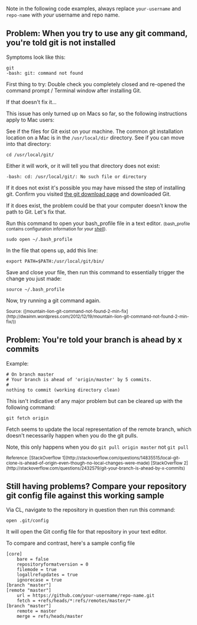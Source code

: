 Note in the following code examples, always replace `your-username` and `repo-name` with *your* username and repo name.

## Problem: When you try to use any git command, you're told git is not installed

Symptoms look like this:

	git
	-bash: git: command not found

First thing to try: Double check you completely closed and re-opened the command prompt / Terminal window after installing Git. 

If that doesn't fix it...

This issue has only turned up on Macs so far, so the following instructions apply to Mac users:

See if the files for Git exist on your machine. The common git installation location on a Mac is in the `/usr/local/dir` directory. See if you can move into that directory:

	cd /usr/local/git/

Either it will work, or it will tell you that directory does not exist:

	-bash: cd: /usr/local/git/: No such file or directory

If it does not exist it's possible you may have missed the step of installing git. Confirm you visited [the git download page](http://git-scm.com/downloads) and downloaded Git.

If it does exist, the problem could be that your computer doesn't know the path to Git. Let's fix that.

Run this command to open your bash_profile file in a text editor. 
<small>(bash_profile contains configuration information for your [shell](http://en.wikipedia.org/wiki/Shell_(computing))).</small>

	sudo open ~/.bash_profile

In the file that opens up, add this line:

	export PATH=$PATH:/usr/local/git/bin/

Save and close your file, then run this command to essentially trigger the change you just made:

	source ~/.bash_profile
	
Now, try running a git command again.

<small>
Source: ([mountain-lion-git-command-not-found-2-min-fix](http://dwainm.wordpress.com/2012/12/19/mountain-lion-git-command-not-found-2-min-fix/))
</small>

## Problem: You're told your branch is ahead by x commits

Example:

	# On branch master
	# Your branch is ahead of 'origin/master' by 5 commits.
	#
	nothing to commit (working directory clean)
	
This isn't indicative of any major problem but can be cleared up with the following command:

	git fetch origin

Fetch seems to update the local representation of the remote branch, which doesn't necessarily happen when you do the git pulls.

Note, this only happens when you do `git pull origin master` not `git pull`

<small>
Reference: [StackOverflow 1](http://stackoverflow.com/questions/14835515/local-git-clone-is-ahead-of-origin-even-though-no-local-changes-were-made) [StackOverflow 2](http://stackoverflow.com/questions/2432579/git-your-branch-is-ahead-by-x-commits)
</small>

## Still having problems? Compare your repository git config file against this working sample

Via CL, navigate to the repository in question then run this command:

	open .git/config
	
It will open the Git config file for that repository in your text editor.

To compare and contrast, here's a sample config file

	[core]
		bare = false
		repositoryformatversion = 0
		filemode = true
		logallrefupdates = true
		ignorecase = true
	[branch "master"]
	[remote "master"]
		url = https://github.com/your-username/repo-name.git
		fetch = +refs/heads/*:refs/remotes/master/*
	[branch "master"]
		remote = master
		merge = refs/heads/master
